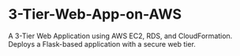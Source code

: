 # 3-Tier-Web-App-on-AWS
A 3-Tier Web Application using AWS EC2, RDS, and CloudFormation. Deploys a Flask-based application with a secure web tier.
